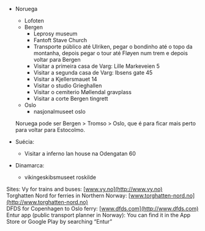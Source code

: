- Noruega
	- Lofoten
	- Bergen
		- Leprosy museum
		- Fantoft Stave Church
		- Transporte público até Ulriken, pegar o bondinho até o topo da montanha, depois pegar o tour até Fløyen num trem e depois voltar para Bergen
		- Visitar a primeira casa de Varg: Lille Markeveien 5
		- Visitar a segunda casa de Varg: Ibsens gate 45
		- Visitar a Kjellersmauet 14
		- Visitar o studio Grieghallen
		- Visitar o cemiterio Møllendal gravplass
		- Visitar a corte Bergen tingrett
	- Oslo
		- nasjonalmuseet oslo
  
  Noruega pode ser Bergen > Tromso > Oslo, que é para ficar mais perto para voltar para Estocolmo.
- Suécia:
	- Visitar a inferno lan house na Odengatan 60

- Dinamarca:
	- vikingeskibsmuseet roskilde 


Sites:
Vy for trains and buses: [www.vy.no](http://www.vy.no)  
Torghatten Nord for ferries in Northern Norway: [www.torghatten-nord.no](http://www.torghatten-nord.no)  
DFDS for Copenhagen to Oslo ferry: [www.dfds.com](http://www.dfds.com)  
Entur app (public transport planner in Norway): You can find it in the App Store or Google Play by searching “Entur”
